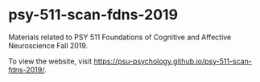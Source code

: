 # psy-511-scan-fdns-2019
Materials related to PSY 511 Foundations of Cognitive and Affective Neuroscience Fall 2019.

To view the website, visit <https://psu-psychology.github.io/psy-511-scan-fdns-2019/>.
